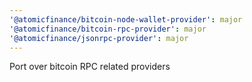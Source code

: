 ```yaml
---
'@atomicfinance/bitcoin-node-wallet-provider': major
'@atomicfinance/bitcoin-rpc-provider': major
'@atomicfinance/jsonrpc-provider': major
---
```


Port over bitcoin RPC related providers
